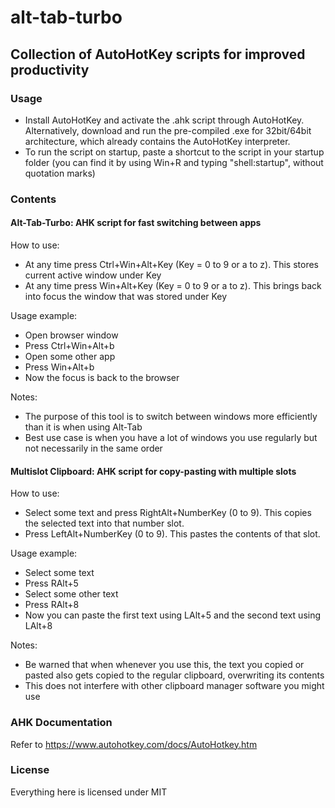 # alt-tab-turbo

## Collection of AutoHotKey scripts for improved productivity

### Usage
- Install AutoHotKey and activate the .ahk script through AutoHotKey. Alternatively, download and run the pre-compiled .exe for 32bit/64bit architecture, which already contains the AutoHotKey interpreter.
- To run the script on startup, paste a shortcut to the script in your startup folder (you can find it by using Win+R and typing "shell:startup", without quotation marks)

### Contents

#### Alt-Tab-Turbo: AHK script for fast switching between apps

How to use:
- At any time press Ctrl+Win+Alt+Key (Key = 0 to 9 or a to z). This stores current active window under Key
- At any time press Win+Alt+Key (Key = 0 to 9 or a to z). This brings back into focus the window that was stored under Key

Usage example:
- Open browser window
- Press Ctrl+Win+Alt+b
- Open some other app
- Press Win+Alt+b
- Now the focus is back to the browser

Notes:
- The purpose of this tool is to switch between windows more efficiently than it is when using Alt-Tab
- Best use case is when you have a lot of windows you use regularly but not necessarily in the same order

#### Multislot Clipboard: AHK script for copy-pasting with multiple slots

How to use:
- Select some text and press RightAlt+NumberKey (0 to 9). This copies the selected text into that number slot.
- Press LeftAlt+NumberKey (0 to 9). This pastes the contents of that slot.

Usage example:
- Select some text
- Press RAlt+5
- Select some other text
- Press RAlt+8
- Now you can paste the first text using LAlt+5 and the second text using LAlt+8

Notes:
- Be warned that when whenever you use this, the text you copied or pasted also gets copied to the regular clipboard, overwriting its contents
- This does not interfere with other clipboard manager software you might use

### AHK Documentation
Refer to https://www.autohotkey.com/docs/AutoHotkey.htm

### License
Everything here is licensed under MIT
